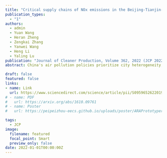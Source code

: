 ```yaml
---
title: "Critical supply chains of NOx emissions in the Beijing-Tianjin-Hebei urban agglomeration" 
publication_types:
  - "1"
authors:
  - admin
  - Yuan Wang
  - Heran Zheng
  - Zengkai Zhang
  - Yanwei Wang
  - Heng Li
  - Yaling Lu
publication: "Journal of Cleaner Production, Volume 362, 2022 (JCP 2022)"
abstract: China's air pollution policies prioritize city heterogeneity, and launch the one-city-one-policy framework. Production fragmentation extends air pollution policies beyond the local scale. Therefore, air pollution needs to be controlled in coordination between cities rather than individually, considering the pollution embodied in supply chains. We illustrate the embodied NOx in supply chains and its transfer patterns in the highly polluted Beijing-Tianjin-Hebei (BTH) urban agglomeration in China, with a city-level multiregional input-output (MRIO) model in 2012. The results indicate that Tangshan and Beijing are BTH cities with the highest production- and consumption-based NOx emissions, respectively. The electricity and heat, metal, and nonmetal sectors are the main suppliers in the NOx supply chains. The critical supply chain paths largely terminate at the final demand of the construction sector in Beijing, Tianjin, Baoding and Shijiazhuang and the equipment manufacturing sector in southeastern Chinese provinces. Despite industry heterogeneity, the NOx transfer pattern between BTH cities is generally efficient, extending from low-to high-emission intensity cities, while the pattern between BTH cities and other provinces is the opposite. The results reveal the city-level emission reduction potential. The emission intensities of BTH production-oriented cities should be reduced because the transfer of polluting enterprises to southeastern coastal areas is unrealistic. Financial incentives can be offered to enterprises purchasing products from low-emission intensity enterprises. It is an effective measure to establish a capital and technical cooperation system between key supply chains node cities, such as Tangshan and its major steel product consumption regions.

draft: false
featured: false
links:
- name: Link
  url: https://www.sciencedirect.com/science/article/pii/S0959652622019825
# - name: PDF
#   url: https://arxiv.org/abs/1610.09761
# - name: Poster
#   url: https://peipeizhou-eecs.github.io/uploads/poster/ARAPrototyper_FPGA_2016_poster.pdf

tags:
  - JCP
image:
  filename: featured
  focal_point: Smart
  preview_only: false
date: 2022-01-01T00:00:00Z
---
```

